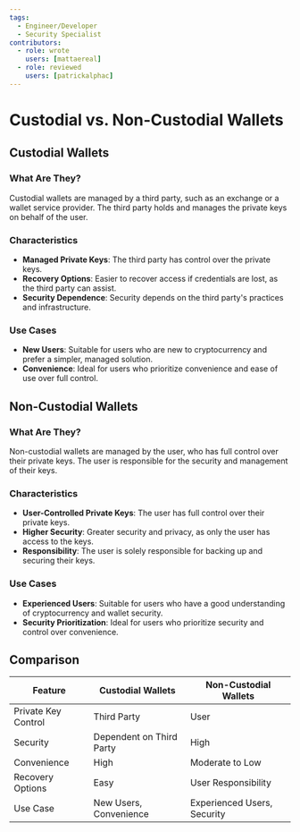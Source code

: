 ```yaml
---
tags:
  - Engineer/Developer
  - Security Specialist
contributors:
  - role: wrote
    users: [mattaereal]
  - role: reviewed
    users: [patrickalphac]
---
```


# Custodial vs. Non-Custodial Wallets

## Custodial Wallets

### What Are They?
Custodial wallets are managed by a third party, such as an exchange or a wallet service provider. The third party holds and manages the private keys on behalf of the user.

### Characteristics
- **Managed Private Keys**: The third party has control over the private keys.
- **Recovery Options**: Easier to recover access if credentials are lost, as the third party can assist.
- **Security Dependence**: Security depends on the third party's practices and infrastructure.

### Use Cases
- **New Users**: Suitable for users who are new to cryptocurrency and prefer a simpler, managed solution.
- **Convenience**: Ideal for users who prioritize convenience and ease of use over full control.

## Non-Custodial Wallets

### What Are They?
Non-custodial wallets are managed by the user, who has full control over their private keys. The user is responsible for the security and management of their keys.

### Characteristics
- **User-Controlled Private Keys**: The user has full control over their private keys.
- **Higher Security**: Greater security and privacy, as only the user has access to the keys.
- **Responsibility**: The user is solely responsible for backing up and securing their keys.

### Use Cases
- **Experienced Users**: Suitable for users who have a good understanding of cryptocurrency and wallet security.
- **Security Prioritization**: Ideal for users who prioritize security and control over convenience.

## Comparison

| Feature             | Custodial Wallets        | Non-Custodial Wallets       |
| ------------------- | ------------------------ | --------------------------- |
| Private Key Control | Third Party              | User                        |
| Security            | Dependent on Third Party | High                        |
| Convenience         | High                     | Moderate to Low             |
| Recovery Options    | Easy                     | User Responsibility         |
| Use Case            | New Users, Convenience   | Experienced Users, Security |
